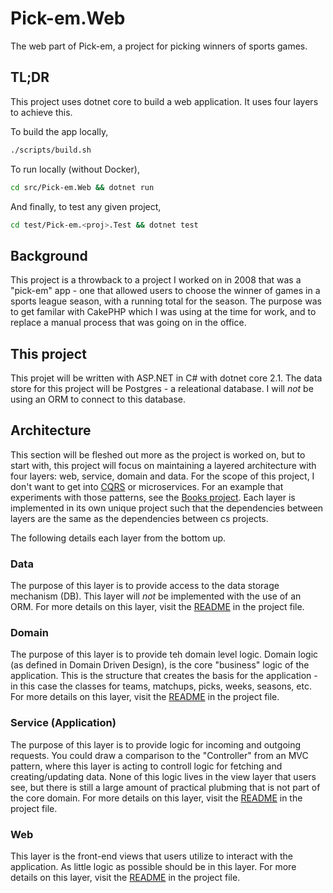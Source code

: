 # Pick-em.Web

The web part of Pick-em, a project for picking winners of sports games.

## TL;DR

This project uses dotnet core to build a web application. It uses four layers to achieve this.

To build the app locally,

```bash
./scripts/build.sh
```

To run locally (without Docker),

```bash
cd src/Pick-em.Web && dotnet run
```

And finally, to test any given project,

```bash
cd test/Pick-em.<proj>.Test && dotnet test
```

## Background

This project is a throwback to a project I worked on in 2008 that was a "pick-em" app - one that allowed users to choose the winner of games in a sports league season, with a running total for the season. The purpose was to get familar with CakePHP which I was using at the time for work, and to replace a manual process that was going on in the office.

## This project

This projet will be written with ASP.NET in C# with dotnet core 2.1. The data store for this project will be Postgres - a releational database. I will _not_ be using an ORM to connect to this database.

## Architecture

This section will be fleshed out more as the project is worked on, but to start with, this project will focus on maintaining a layered architecture with four layers:  web, service, domain and data. For the scope of this project, I don't want to get into [CQRS](https://martinfowler.com/bliki/CQRS.html) or microservices. For an example that experiments with those patterns, see the [Books project](https://github.com/truggeri/Books.Service.Transaction). Each layer is implemented in its own unique project such that the dependencies between layers are the same as the dependencies between cs projects.

The following details each layer from the bottom up.

### Data

The purpose of this layer is to provide access to the data storage mechanism (DB). This layer will _not_ be implemented with the use of an ORM. For more details on this layer, visit the [README](src/Pick-em.Lib.Data/README.md) in the project file.

### Domain

The purpose of this layer is to provide teh domain level logic. Domain logic (as defined in Domain Driven Design), is the core "business" logic of the application. This is the structure that creates the basis for the application - in this case the classes for teams, matchups, picks, weeks, seasons, etc. For more details on this layer, visit the [README](src/Pick-em.Lib.Domain/README.md) in the project file.

### Service (Application)

The purpose of this layer is to provide logic for incoming and outgoing requests. You could draw a comparison to the "Controller" from an MVC pattern, where this layer is acting to controll logic for fetching and creating/updating data. None of this logic lives in the view layer that users see, but there is still a large amount of practical plubming that is not part of the core domain. For more details on this layer, visit the [README](src/Pick-em.Lib.Service/README.md) in the project file.

### Web

This layer is the front-end views that users utilize to interact with the application. As little logic as possible should be in this layer. For more details on this layer, visit the [README](src/Pick-em.Web/README.md) in the project file.